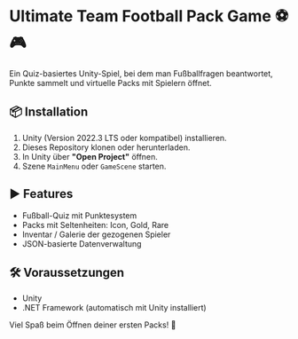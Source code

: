 # Ultimate Team Football Pack Game ⚽🎮

Ein Quiz-basiertes Unity-Spiel, bei dem man Fußballfragen beantwortet, Punkte sammelt und virtuelle Packs mit Spielern öffnet.

## 📦 Installation

1. Unity (Version 2022.3 LTS oder kompatibel) installieren.
2. Dieses Repository klonen oder herunterladen.
3. In Unity über **"Open Project"** öffnen.
4. Szene `MainMenu` oder `GameScene` starten.

## ▶️ Features

- Fußball-Quiz mit Punktesystem
- Packs mit Seltenheiten: Icon, Gold, Rare
- Inventar / Galerie der gezogenen Spieler
- JSON-basierte Datenverwaltung

## 🛠 Voraussetzungen

- Unity
- .NET Framework (automatisch mit Unity installiert)

Viel Spaß beim Öffnen deiner ersten Packs! 🎉
